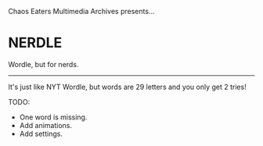 Chaos Eaters Multimedia Archives presents...
# NERDLE
Wordle, but for nerds.

---

It's just like NYT Wordle, but words are 29 letters and you only get 2 tries!

TODO:
* One word is missing.
* Add animations.
* Add settings.
